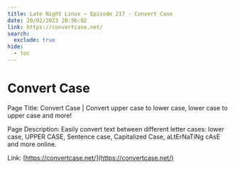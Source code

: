 ```yaml
---
title: Late Night Linux – Episode 217 - Convert Case
date: 20/02/2023 20:56:02
link: https://convertcase.net/
search:
  exclude: true
hide:
  - toc
---
```


# Convert Case

Page Title: Convert Case | Convert upper case to lower case, lower case to upper case and more!

Page Description: Easily convert text between different letter cases: lower case, UPPER CASE, Sentence case, Capitalized Case, aLtErNaTiNg cAsE and more online. 

Link: [https://convertcase.net/](https://convertcase.net/)